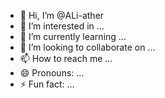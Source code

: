 - 👋 Hi, I’m @ALi-ather
- 👀 I’m interested in ...
- 🌱 I’m currently learning ...
- 💞️ I’m looking to collaborate on ...
- 📫 How to reach me ...
- 😄 Pronouns: ...
- ⚡ Fun fact: ...

<!---
ALi-ather/ALi-ather is a ✨ special ✨ repository because its `README.md` (this file) appears on your GitHub profile.
You can click the Preview link to take a look at your changes.
--->
